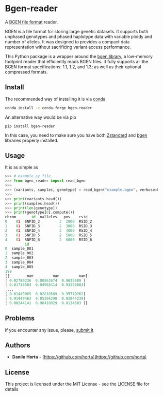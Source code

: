 # Bgen-reader

A [BGEN file format](http://www.well.ox.ac.uk/~gav/bgen_format/) reader.

BGEN is a file format for storing large genetic datasets. It supports both unphased genotypes and phased haplotype data with variable ploidy and number of alleles. It was designed to provides a compact data representation without sacrificing variant access performance.

This Python package is a wrapper around the [bgen library](https://github.com/limix/bgen),
a low-memory footprint reader that efficiently reads BGEN files.
It fully supports all the BGEN format specifications: 1.1, 1.2, and 1.3;
as well as their optional compressed formats.

## Install

The recommended way of installing it is via
[conda](http://conda.pydata.org/docs/index.html)

```bash
conda install -c conda-forge bgen-reader
```

An alternative way would be via pip

```
pip install bgen-reader
```

In this case, you need to make sure you have both
[Zstandard](https://github.com/facebook/zstd) and [bgen](https://github.com/limix/bgen)
libraries properly installed.

## Usage

It is as simple as

```python
>>> # example.py file
>>> from bgen_reader import read_bgen
>>>
>>> (variants, samples, genotype) = read_bgen("example.bgen", verbose=False)
>>>
>>> print(variants.head())
>>> print(samples.head())
>>> print(len(genotype))
>>> print(genotype[0].compute())
chrom       id  nalleles   pos    rsid
0    01  SNPID_2         2  2000  RSID_2
1    01  SNPID_3         2  3000  RSID_3
2    01  SNPID_4         2  4000  RSID_4
3    01  SNPID_5         2  5000  RSID_5
4    01  SNPID_6         2  6000  RSID_6
         id
0  sample_001
1  sample_002
2  sample_003
3  sample_004
4  sample_005
199
[[        nan         nan         nan]
[ 0.02780236  0.00863674  0.9635609 ]
[ 0.01736504  0.04968414  0.93295083]
...,
[ 0.01419069  0.02810669  0.95770262]
[ 0.91949463  0.05206298  0.02844239]
[ 0.00244141  0.98410029  0.0134583 ]]
```

## Problems

If you encounter any issue, please, [submit it](https://github.com/limix/bgen-reader-py/issues).

## Authors

* **Danilo Horta** - [https://github.com/horta](https://github.com/horta)

## License

This project is licensed under the MIT License - see the
[LICENSE](LICENSE) file for details
